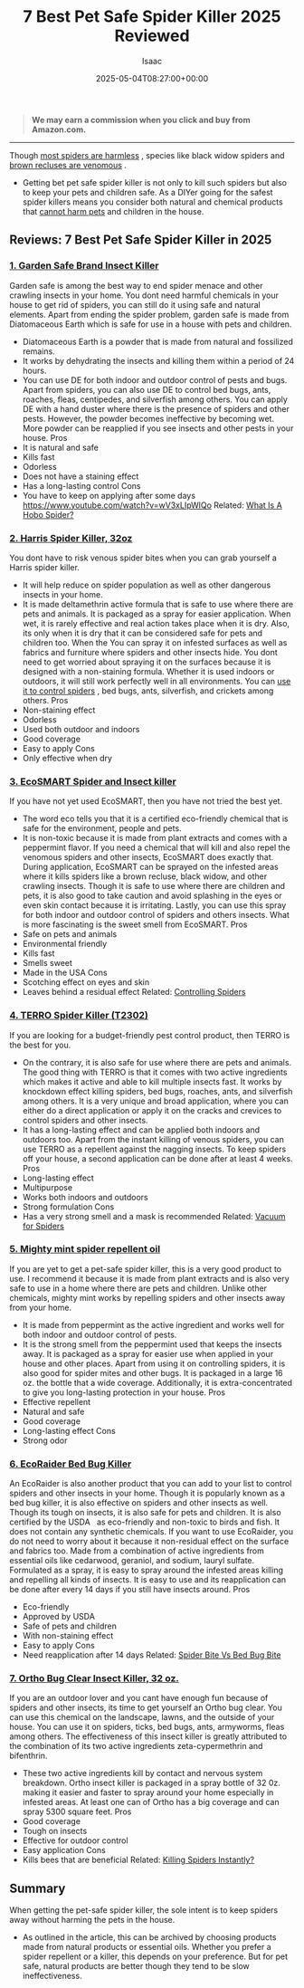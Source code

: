 ﻿---
author: Isaac
layout: post
title: 7 Best Pet Safe Spider Killer 2025 Reviewed
date: '2025-05-04T08:27:00+00:00'
categories:
- Product Reviews
- Spiders
tags: []
slug: /pet-safe-spider-killer/
lastmod: 2025-05-07T12:21:28+03:00
---
> **We may earn a commission when you click and buy from Amazon.com.**
>

---
Though
[most spiders are harmless](https://my.clevelandclinic.org/health/diseases/16639-spider-bites)
, species like black widow spiders and
[brown recluses are venomous](https://pestpolicy.com/how-to-get-rid-of-brown-recluse-spiders/)
.
- Getting bet pet safe spider killer is not only to kill such spiders but also to keep your pets and children safe.
As a DIYer going for the safest spider killers means you consider both natural and chemical products that
[cannot harm pets](https://pestpolicy.com/does-peppermint-oil-repel-spiders/)
and children in the house.
## Reviews: 7 Best Pet Safe Spider Killer in 2025
### [1. Garden Safe Brand Insect Killer](https://www.amazon.com/dp/B00E8LBRVI/?tag=p-policy-20)
Garden safe is among the best way to end spider menace and other crawling insects in your home.
You dont need harmful chemicals in your house to get rid of spiders, you can still do it using safe and natural elements.
Apart from ending the spider problem, garden safe is made from Diatomaceous Earth which is safe for use in a house with pets and children.
- Diatomaceous Earth is a powder that is made from natural and fossilized remains.
- It works by dehydrating the insects and killing them within a period of 24 hours.
- You can use DE for both indoor and outdoor control of pests and bugs.
Apart from spiders, you can also use DE to control bed bugs, ants, roaches, fleas, centipedes, and silverfish among others.
You can apply DE with a hand duster where there is the presence of spiders and other pests.
However, the powder becomes ineffective by becoming wet. More powder can be reapplied if you see insects and other pests in your house.
Pros
- It is natural and safe
- Kills fast
- Odorless
- Does not have a staining effect
- Has a long-lasting control
Cons
- You have to keep on applying after some days
https://www.youtube.com/watch?v=wV3xLIpWlQo
Related:
[What Is A Hobo Spider?](https://pestpolicy.com/what-is-a-hobo-spider/)
### [2. Harris Spider Killer, 32oz](https://www.amazon.com/dp/B00E8LBRVI/?tag=p-policy-20)
You dont have to risk venous spider bites when you can grab yourself a Harris spider killer.
- It will help reduce on spider population as well as other dangerous insects in your home.
- It is made deltamethrin active formula that is safe to use where there are pets and animals.
It is packaged as a spray for easier application. When wet, it is rarely effective and real action takes place when it is dry.
Also, its only when it is dry that it can be considered safe for pets and children too. When the
You can spray it on infested surfaces as well as fabrics and furniture where spiders and other insects hide.
You dont need to get worried about spraying it on the surfaces because it is designed with a non-staining formula.
Whether it is used indoors or outdoors, it will still work perfectly well in all environments.
You can
[use it to control spiders](https://pestpolicy.com/how-much-do-spider-exterminators-cost/)
, bed bugs, ants, silverfish, and crickets among others.
Pros
- Non-staining effect
- Odorless
- Used both outdoor and indoors
- Good coverage
- Easy to apply
Cons
- Only effective when dry
### [3. EcoSMART Spider and Insect killer](https://www.amazon.com/dp/B00E8LBRVI/?tag=p-policy-20)
If you have not yet used EcoSMART, then you have not tried the best yet.
- The word eco tells you that it is a certified eco-friendly chemical that is safe for the environment, people and pets.
- It is non-toxic because it is made from plant extracts and comes with a peppermint flavor.
If you need a chemical that will kill and also repel the venomous spiders and other insects, EcoSMART does exactly that.
During application, EcoSMART can be sprayed on the infested areas where it kills spiders like a brown recluse, black widow, and other crawling insects.
Though it is safe to use where there are children and pets, it is also good to take caution and avoid splashing in the eyes or even skin contact because it is irritating.
Lastly, you can use this spray for both indoor and outdoor control of spiders and others insects. What is more fascinating is the sweet smell from EcoSMART.
Pros
- Safe on pets and animals
- Environmental friendly
- Kills fast
- Smells sweet
- Made in the USA
Cons
- Scotching effect on eyes and skin
- Leaves behind a residual effect
Related:
[Controlling Spiders](https://pestpolicy.com/how-to-get-rid-of-spiders/)
### [4. TERRO Spider Killer (T2302)](https://www.amazon.com/dp/B00E8LBRVI/?tag=p-policy-20)
If you are looking for a budget-friendly pest control product, then TERRO is the best for you.
- On the contrary, it is also safe for use where there are pets and animals.
The good thing with TERRO is that it comes with two active ingredients which makes it active and able to kill multiple insects fast.
It works by knockdown effect killing spiders, bed bugs, roaches, ants, and silverfish among others.
It is a very unique and broad application, where you can either do a direct application or apply it on the cracks and crevices to control spiders and other insects.
- It has a long-lasting effect and can be applied both indoors and outdoors too.
Apart from the instant killing of venous spiders, you can use TERRO as a repellent against the nagging insects. To keep spiders off your house, a second application can be done after at least 4 weeks.
Pros
- Long-lasting effect
- Multipurpose
- Works both indoors and outdoors
- Strong formulation
Cons
- Has a very strong smell and a mask is recommended
Related:
[Vacuum for Spiders](https://pestpolicy.com/best-vacuum-for-spiders/)
### [5. Mighty mint spider repellent oil](https://www.amazon.com/dp/B00E8LBRVI/?tag=p-policy-20)
If you are yet to get a pet-safe spider killer, this is a very good product to use.
I recommend it because it is made from plant extracts and is also very safe to use in a home where there are pets and children.
Unlike other chemicals, mighty mint works by repelling spiders and other insects away from your home.
- It is made from peppermint as the active ingredient and works well for both indoor and outdoor control of pests.
- It is the strong smell from the peppermint used that keeps the insects away.
It is packaged as a spray for easier use when applied in your house and other places. Apart from using it on controlling spiders, it is also good for spider mites and other bugs.
It is packaged in a large 16 oz. the bottle that a wide coverage. Additionally, it is extra-concentrated to give you long-lasting protection in your house.
Pros
- Effective repellent
- Natural and safe
- Good coverage
- Long-lasting effect
Cons
- Strong odor
### [6. EcoRaider Bed Bug Killer](https://www.amazon.com/dp/B00E8LBRVI/?tag=p-policy-20)
An EcoRaider is also another product that you can add to your list to control spiders and other insects in your home.
Though it is popularly known as a bed bug killer, it is also effective on spiders and other insects as well.
Though its tough on insects, it is also safe for pets and children. It is also certified by the USDA   as eco-friendly and non-toxic to birds and fish. It does not contain any synthetic chemicals.
If you want to use EcoRaider, you do not need to worry about it because it non-residual effect on the surface and fabrics too.
Made from a combination of active ingredients from essential oils like cedarwood, geraniol, and sodium, lauryl sulfate.
Formulated as a spray, it is easy to spray around the infested areas killing and repelling all kinds of insects.
It is easy to use and its reapplication can be done after every 14 days if you still have insects around.
Pros
- Eco-friendly
- Approved by USDA
- Safe of pets and children
- With non-staining effect
- Easy to apply
Cons
- Need reapplication after 14 days
Related:
[Spider Bite Vs Bed Bug Bite](https://pestpolicy.com/spider-bite-vs-bed-bug-bite/)
### [7. Ortho Bug Clear Insect Killer, 32 oz.](https://www.amazon.com/dp/B00E8LBRVI/?tag=p-policy-20)
If you are an outdoor lover and you cant have enough fun because of spiders and other insects, its time to get yourself an Ortho bug clear.
You can use this chemical on the landscape, lawns, and the outside of your house. You can use it on spiders, ticks, bed bugs, ants, armyworms, fleas among others.
The effectiveness of this insect killer is greatly attributed to the combination of its two active ingredients zeta-cypermethrin and bifenthrin.
- These two active ingredients kill by contact and nervous system breakdown.
Ortho insect killer is packaged in a spray bottle of 32 0z. making it easier and faster to spray around your home especially in infested areas.
At least one can of Ortho has a big coverage and can spray 5300 square feet.
Pros
- Good coverage
- Tough on insects
- Effective for outdoor control
- Easy application
Cons
- Kills bees that are beneficial
Related:
[Killing Spiders Instantly?](https://pestpolicy.com/what-kills-spiders-instantly/)
## Summary
When getting the pet-safe spider killer, the sole intent is to keep spiders away without harming the pets in the house.
- As outlined in the article, this can be archived by choosing products made from natural products or essential oils.
Whether you prefer a spider repellent or a killer, this depends on your preference. But for pet safe, natural products are better though they tend to be slow ineffectiveness.